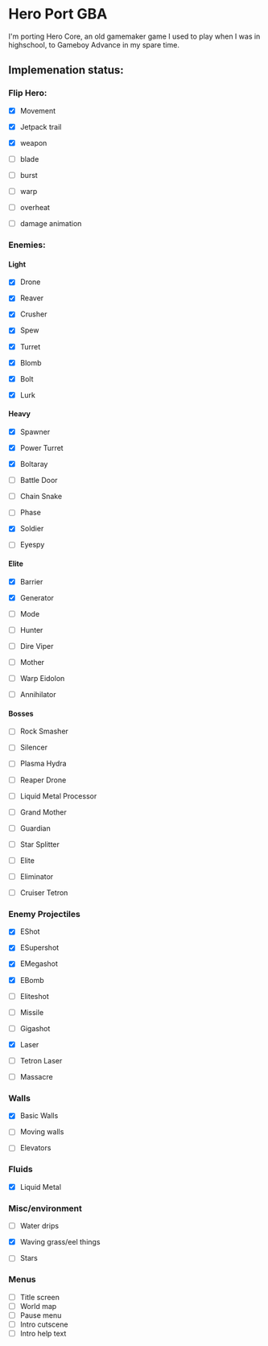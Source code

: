 # Hero Port GBA

I'm porting Hero Core, an old gamemaker game I used to play when I was in highschool, to Gameboy Advance in my spare time.

## Implemenation status:

### Flip Hero:
- [x] Movement
- [x] Jetpack trail
- [x] weapon
- [ ] blade
- [ ] burst
- [ ] warp
- [ ] overheat
- [ ] damage animation


### Enemies:
#### Light
- [x] Drone
- [x] Reaver
- [x] Crusher
- [x] Spew
- [x] Turret
- [x] Blomb
- [x] Bolt
- [x] Lurk


#### Heavy
- [x] Spawner
- [x] Power Turret
- [x] Boltaray
- [ ] Battle Door
- [ ] Chain Snake
- [ ] Phase
- [x] Soldier
- [ ] Eyespy


#### Elite
- [x] Barrier
- [x] Generator
- [ ] Mode
- [ ] Hunter
- [ ] Dire Viper
- [ ] Mother
- [ ] Warp Eidolon
- [ ] Annihilator


#### Bosses
- [ ] Rock Smasher
- [ ] Silencer
- [ ] Plasma Hydra
- [ ] Reaper Drone
- [ ] Liquid Metal Processor
- [ ] Grand Mother
- [ ] Guardian
- [ ] Star Splitter
- [ ] Elite
- [ ] Eliminator
- [ ] Cruiser Tetron


### Enemy Projectiles
- [x] EShot
- [x] ESupershot
- [x] EMegashot
- [x] EBomb
- [ ] Eliteshot
- [ ] Missile
- [ ] Gigashot
- [x] Laser
- [ ] Tetron Laser
- [ ] Massacre


### Walls
- [x] Basic Walls
- [ ] Moving walls
- [ ] Elevators


### Fluids
- [x] Liquid Metal


### Misc/environment
- [ ] Water drips
- [x] Waving grass/eel things
- [ ] Stars


### Menus
- [ ] Title screen
- [ ] World map
- [ ] Pause menu
- [ ] Intro cutscene
- [ ] Intro help text
